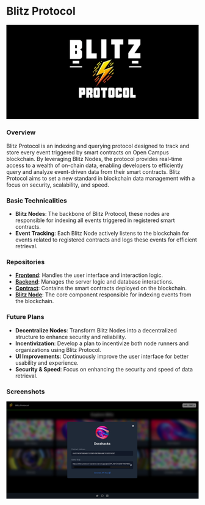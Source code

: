 # **Blitz Protocol**
![Blitz Protocol](/assets/Screenshot-1.png)
### **Overview**
Blitz Protocol is an indexing and querying protocol designed to track and store every event triggered by smart contracts on Open Campus blockchain. By leveraging Blitz Nodes, the protocol provides real-time access to a wealth of on-chain data, enabling developers to efficiently query and analyze event-driven data from their smart contracts. Blitz Protocol aims to set a new standard in blockchain data management with a focus on security, scalability, and speed.

### **Basic Technicalities**
- **Blitz Nodes**: The backbone of Blitz Protocol, these nodes are responsible for indexing all events triggered in registered smart contracts.
- **Event Tracking**: Each Blitz Node actively listens to the blockchain for events related to registered contracts and logs these events for efficient retrieval.

### **Repositories**
- **[Frontend](/frontend/)**: Handles the user interface and interaction logic.
- **[Backend](/backend/)**: Manages the server logic and database interactions.
- **[Contract](/contract/)**: Contains the smart contracts deployed on the blockchain.
- **[Blitz Node](/blitz-node/)**: The core component responsible for indexing events from the blockchain.

### **Future Plans**
- **Decentralize Nodes**: Transform Blitz Nodes into a decentralized structure to enhance security and reliability.
- **Incentivization**: Develop a plan to incentivize both node runners and organizations using Blitz Protocol.
- **UI Improvements**: Continuously improve the user interface for better usability and experience.
- **Security & Speed**: Focus on enhancing the security and speed of data retrieval.

### **Screenshots**
<p align="center">
  <img src="/assets/Screenshot-2.png" alt="Screenshot" width="600"/>
</p>
